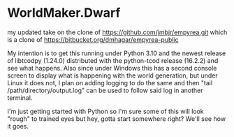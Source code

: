 # WorldMaker.Dwarf
my updated take on the clone of https://github.com/jmbjr/empyrea.git which is a clone of https://bitbucket.org/dmhagar/empyrea-public

My intention is to get this running under Python 3.10 and the newest release of libtcodpy (1.24.0) distributed with the 
python-tcod release (16.2.2) and see what happens. Also since under Windows this has a second console screen to display
what is happening with the world generation, but under Linux it does not, I plan on adding logging to do the same and 
then "tail /path/directory/output.log" can be used to follow said log in another terminal.

I'm just getting started with Python so I'm sure some of this will look "rough" to trained eyes but hey, gotta start 
somewhere right? We'll see how it goes.
